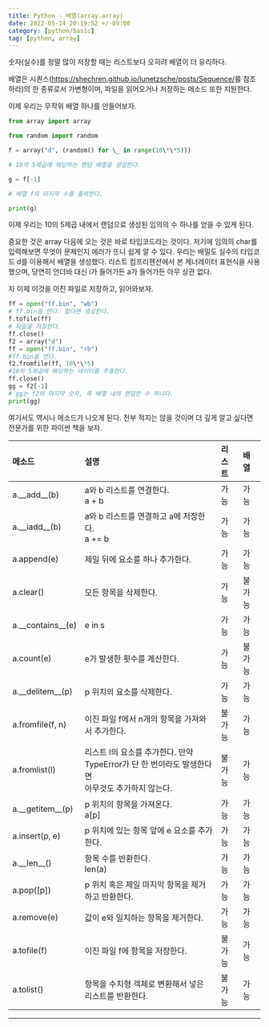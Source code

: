 ```yaml
---
title: Python - 배열(array.array)
date: 2022-05-14 20:19:52 +/-09:00
category: [python/basic]
tag: [python, array]
---
```


숫자(실수)를 정말 많이 저장할 때는 리스트보다 오히려 배열이 더 유리하다.

배열은 시퀀스(<https://shechren.github.io/lunetzsche/posts/Sequence/>를 참조하라)의 한 종류로서 가변형이며, 파일을 읽어오거나 저장하는 메소드 또한 지원한다.

이제 우리는 무작위 배열 하나를 만들어보자.
```python
from array import array

from random import random

f = array("d", (random() for \_ in range(10\*\*5)))

# 10의 5제곱에 해당하는 랜덤 배열을 생성한다.

g = f[-1]

# 배열 f의 마지막 수를 출력한다.

print(g)
```

이제 우리는 10의 5제곱 내에서 랜덤으로 생성된 임의의 수 하나를 얻을 수 있게 된다.

중요한 것은 array 다음에 오는 것은 바로 타입코드라는 것이다. 저기에 임의의 char를 입력해보면 무엇이 문제인지 에러가 뜨니 쉽게 알 수 있다. 우리는 배밀도 실수의 타입코드 d를 이용해서 배열을 생성했다. 리스트 컴프리헨션에서 본 제너레이터 표현식을 사용했으며, 당연히 언더바 대신 i가 들어가든 a가 들어가든 아무 상관 없다.

자 이제 이것을 이진 파일로 저장하고, 읽어와보자.

```python
ff = open("ff.bin", "wb")
# ff.bin을 연다. 없다면 생성한다.
f.tofile(ff)
# 파일을 저장한다.
ff.close()
f2 = array("d")
ff = open("ff.bin", "rb")
#ff.bin을 연다.
f2.fromfile(ff, 10\*\*5)
#10의 5제곱에 해당하는 데이터를 추출한다.
ff.close()
gg = f2[-1]
# gg는 f2의 마지막 숫자, 즉 배열 내의 랜덤한 수 하나다.
print(gg)
```

여기서도 역시나 메소드가 나오게 된다. 전부 적지는 않을 것이며 더 깊게 알고 싶다면 전문가를 위한 파이썬 책을 보자.

|메소드|설명|리스트|배열|
| :- | :- | :- | :- |
|a.\_\_add\_\_(b)|a와 b 리스트를 연결한다.<br>a + b|가능|가능|
|a.\_\_iadd\_\_(b)|a와 b 리스트를 연결하고 a에 저장한다.<br>a += b|가능|가능|
|a.append(e)|제일 뒤에 요소를 하나 추가한다.|가능|가능|
|a.clear()|모든 항목을 삭제한다.|가능|불가능|
|a.\_\_contains\_\_(e)|e in s|가능|가능|
|a.count(e)|e가 발생한 횟수를 계산한다.|가능|불가능|
|a.\_\_delitem\_\_(p)|p 위치의 요소를 삭제한다.|가능|가능|
|a.fromfile(f, n)|이진 파일 f에서 n개의 항목을 가져와서 추가한다.|불가능|가능|
|a.fromlist(l)|리스트 l의 요소를 추가한다. 만약 TypeError가 단 한 번이라도 발생한다면<br>아무것도 추가하지 않는다.|불가능|가능|
|a.\_\_getitem\_\_(p)|p 위치의 항목을 가져온다.<br>a[p]|가능|가능|
|a.insert(p, e)|p 위치에 있는 항목 앞에 e 요소를 추가한다.|가능|가능|
|a.\_\_len\_\_()|항목 수를 반환한다.<br>len(a)|가능|가능|
|a.pop([p])|p 위치 혹은 제일 마지막 항목을 제거하고 반환한다.|가능|가능|
|a.remove(e)|값이 e와 일치하는 항목을 제거한다.|가능|가능|
|a.tofile(f)|이진 파일 f에 항목을 저장한다.|불가능|가능|
|a.tolist()|항목을 수치형 객체로 변환해서 넣은 리스트를 반환한다.|불가능|가능|

---